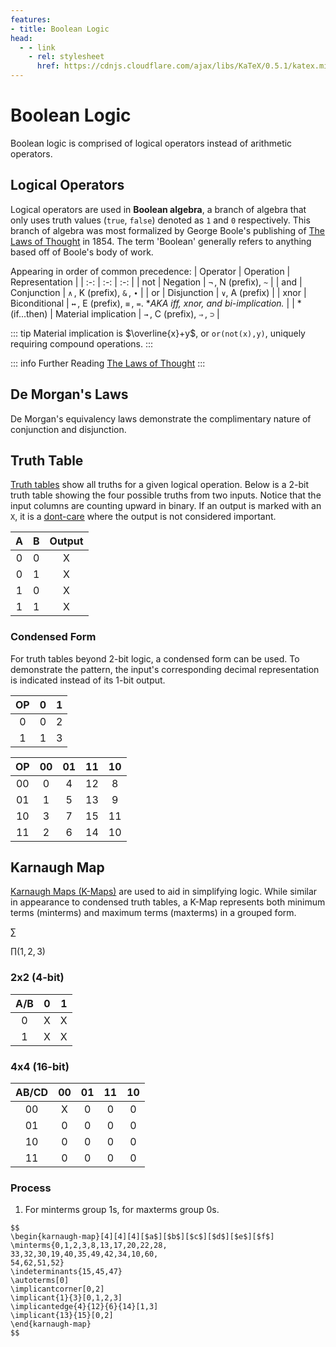 ```yaml
---
features:
- title: Boolean Logic
head:
  - - link
    - rel: stylesheet
      href: https://cdnjs.cloudflare.com/ajax/libs/KaTeX/0.5.1/katex.min.css
---
```


# Boolean Logic

Boolean logic is comprised of logical operators instead of arithmetic operators.

## Logical Operators
Logical operators are used in **Boolean algebra**, a branch of algebra that only uses truth values (`true`, `false`) denoted as `1` and `0` respectively. This branch of algebra was most formalized by George Boole's publishing of [The Laws of Thought](https://openlibrary.org/books/OL28677971M/An_Investigation_of_the_Laws_of_Thought) in 1854. The term 'Boolean' generally refers to anything based off of Boole's body of work.

Appearing in order of common precedence: 
| Operator | Operation | Representation |
| :-: | :-: |  :-: |
| not | Negation | `¬` , N (prefix), `~` |
| and | Conjunction | `∧` , K (prefix), `&` , `∙` |
| or | Disjunction | `∨`, A (prefix) |
| xnor | Biconditional | `↔` , E (prefix), `≡` , `=`. \**AKA iff, xnor, and bi-implication.* |
| *(if...then) | Material implication | `→` , C (prefix), `⇒` , `⊃` |

::: tip 
Material implication is $\overline{x}+y$, or `or(not(x),y)`, uniquely requiring compound operations.
:::

::: info Further Reading
[The Laws of Thought](https://openlibrary.org/books/OL28677971M/)
:::

## De Morgan's Laws
De Morgan's equivalency laws demonstrate the complimentary nature of conjunction and disjunction. 



## Truth Table

[Truth tables](https://en.wikipedia.org/wiki/Truth_table) show all truths for a given logical operation. Below is a 2-bit truth table showing the four possible truths from two inputs. Notice that the input columns are counting upward in binary. If an output is marked with an `X`, it is a [dont-care](https://en.wikipedia.org/wiki/Don%27t-care_term) where the output is not considered important.

| A | B | Output |
|:-:|:-:| :----: |
| 0 | 0 | X |
| 0 | 1 | X |
| 1 | 0 | X |
| 1 | 1 | X |

### Condensed Form

For truth tables beyond 2-bit logic, a condensed form can be used. To demonstrate the pattern, the input's corresponding decimal representation is indicated instead of its 1-bit output.

| OP | 0 | 1 |
|:-: |:-:|:-:|
|  0 | 0 | 2 |
|  1 | 1 | 3 |

| OP | 00 | 01 | 11 | 10 |
| :-: |:-: |:-: |:-: |:-: |
| 00  | 0  | 4  | 12  | 8  |
| 01  | 1  | 5  | 13  | 9  |
| 10  | 3  | 7  | 15  | 11  |
| 11  | 2  | 6  | 14  | 10  |

## Karnaugh Map
[Karnaugh Maps (K-Maps)](https://en.wikipedia.org/wiki/Karnaugh_map) are used to aid in simplifying logic. While similar in appearance to condensed truth tables, a K-Map represents both minimum terms (minterms) and maximum terms (maxterms) in a grouped form. 


$\sum{}$

$\prod{(1,2,3)}$

### 2x2 (4-bit)
|A/B| 0 | 1 |
|:-:|:-:|:-:|
| 0 | X | X |
| 1 | X | X |

### 4x4 (16-bit)
| AB/CD | 00 | 01 | 11 | 10 |
| :-: |:-: |:-: |:-: |:-: |
| 00  | X  | 0  | 0  | 0  |
| 01  | 0  | 0  | 0  | 0  |
| 10  | 0  | 0  | 0  | 0  |
| 11  | 0  | 0  | 0  | 0  |

### Process
1. For minterms group 1s, for maxterms group 0s.
```
$$
\begin{karnaugh-map}[4][4][4][$a$][$b$][$c$][$d$][$e$][$f$]
\minterms{0,1,2,3,8,13,17,20,22,28,
33,32,30,19,40,35,49,42,34,10,60,
54,62,51,52}
\indeterminants{15,45,47}
\autoterms[0]
\implicantcorner[0,2]
\implicant{1}{3}[0,1,2,3]
\implicantedge{4}{12}{6}{14}[1,3]
\implicant{13}{15}[0,2]
\end{karnaugh-map}
$$
```